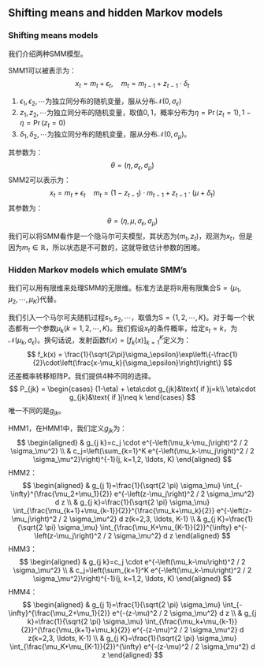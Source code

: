 ## Shifting means and hidden Markov models

### Shifting means models

我们介绍两种SMM模型。

SMM1可以被表示为：
$$
x_t = m_t + \epsilon_t,\quad m_t = m_{t-1} + z_{t-1}\cdot \delta_t
$$

1. $\epsilon_1,\epsilon_2,\cdots$为独立同分布的随机变量，服从分布$\mathcal{N}(0,\sigma_\epsilon)$
2. $z_1,z_2,\cdots$为独立同分布的随机变量，取值$0,1$，概率分布为$\eta = \Pr(z_t=1),1-\eta=\Pr(z_t=0)$
3. $\delta_1,\delta_2,\cdots$为独立同分布的随机变量，服从分布$\mathcal{N}(0,\sigma_\mu)$。

其参数为：
$$
\theta = (\eta,\sigma_\epsilon,\sigma_\mu)
$$
SMM2可以表示为：
$$
x_t = m_t + \epsilon_t\quad m_t = (1-z_{t-1})\cdot m_{t-1}+z_{t-1}\cdot (\mu + \delta_t)
$$
其参数为：
$$
\theta = (\eta,\mu,\sigma_\epsilon,\sigma_\mu)
$$
我们可以将SMM看作是一个隐马尔可夫模型，其状态为$(m_t,z_t)$，观测为$x_t$，但是因为$m_t\in \mathbb{R}$，所以状态是不可数的，这就导致估计参数的困难。

### Hidden Markov models which emulate SMM’s

我们可以用有限维来处理SMM的无限维。标准方法是将$\mathbb{R}$用有限集合$\mathrm{S} = \{\mu_1,\mu_2,\cdots,\mu_K\}$代替。

我们引入一个马尔可夫随机过程$s_1,s_2,\cdots$，取值为$\mathrm{S} = \{1,2,\cdots,K\}$。对于每一个状态都有一个参数$\mu_k(k=1,2,\cdots,K)$。我们假设$x_t$的条件概率，给定$s_t=k$，为$\mathcal{N}(\mu_k, \sigma_\epsilon)$。换句话说，发射函数$\mathrm{f}(x) = [f_k(x)]_{k=1}^K$定义为：
$$
f_k(x) = \frac{1}{\sqrt{2\pi}\sigma_\epsilon}\exp\left\{-\frac{1}{2}\cdot\left(\frac{x-\mu_k}{\sigma_\epsilon}\right)\right\}
$$
还差概率转移矩阵$\mathrm{P}$。我们提供4种不同的选择。
$$
P_{jk} = \begin{cases}
(1-\eta) + \eta\cdot g_{jk}&\text{ if }j=k\\
\eta\cdot g_{jk}&\text{ if }j\neq k
\end{cases}
$$
唯一不同的是$g_{jk}$。

HMM1，在HMM1中，我们定义$g_{jk}$为：
$$
\begin{aligned}
& g_{j k}=c_j \cdot e^{-\left(\mu_k-\mu_j\right)^2 / 2 \sigma_\mu^2} \\
& c_j=\left(\sum_{k=1}^K e^{-\left(\mu_k-\mu_j\right)^2 / 2 \sigma_\mu^2}\right)^{-1}(j, k=1,2, \ldots, K)
\end{aligned}
$$
HMM2：
$$
\begin{aligned}
& g_{j 1}=\frac{1}{\sqrt{2 \pi} \sigma_\mu} \int_{-\infty}^{\frac{\mu_2+\mu_1}{2}} e^{-\left(z-\mu_j\right)^2 / 2 \sigma_\mu^2} d z \\
& g_{j k}=\frac{1}{\sqrt{2 \pi} \sigma_\mu} \int_{\frac{\mu_{k+1}+\mu_{k-1}}{2}}^{\frac{\mu_k+\mu_k}{2}} e^{-\left(z-\mu_j\right)^2 / 2 \sigma_\mu^2} d z(k=2,3, \ldots, K-1) \\
& g_{j K}=\frac{1}{\sqrt{2 \pi} \sigma_\mu} \int_{\frac{\mu_K+\mu_{K-1}}{2}}^{\infty} e^{-\left(z-\mu_j\right)^2 / 2 \sigma_\mu^2} d z
\end{aligned}
$$
HMM3：
$$
\begin{aligned}
& g_{j k}=c_j \cdot e^{-\left(\mu_k-\mu\right)^2 / 2 \sigma_\mu^2} \\
& c_j=\left(\sum_{k=1}^K e^{-\left(\mu_k-\mu\right)^2 / 2 \sigma_\mu^2}\right)^{-1}(j, k=1,2, \ldots, K)
\end{aligned}
$$
HMM4：
$$
\begin{aligned}
& g_{j 1}=\frac{1}{\sqrt{2 \pi} \sigma_\mu} \int_{-\infty}^{\frac{\mu_2+\mu_1}{2}} e^{-(z-\mu)^2 / 2 \sigma_\mu^2} d z \\
& g_{j k}=\frac{1}{\sqrt{2 \pi} \sigma_\mu} \int_{\frac{\mu_k+\mu_{k-1}}{2}}^{\frac{\mu_{k+1}+\mu_k}{2}} e^{-(z-\mu)^2 / 2 \sigma_\mu^2} d z(k=2,3, \ldots, K-1) \\
& g_{j K}=\frac{1}{\sqrt{2 \pi} \sigma_\mu} \int_{\frac{\mu_K+\mu_{K-1}}{2}}^{\infty} e^{-(z-\mu)^2 / 2 \sigma_\mu^2} d z
\end{aligned}
$$
